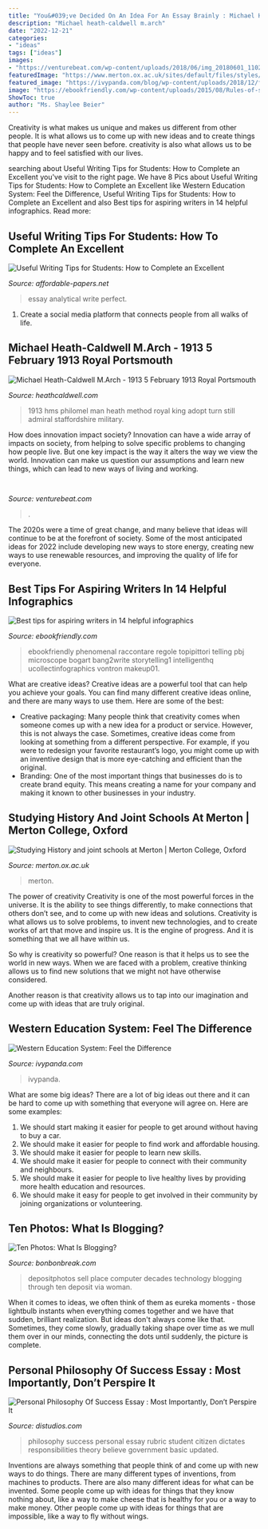 ```yaml
---
title: "You&#039;ve Decided On An Idea For An Essay Brainly : Michael Heath-caldwell M.arch"
description: "Michael heath-caldwell m.arch"
date: "2022-12-21"
categories:
- "ideas"
tags: ["ideas"]
images:
- "https://venturebeat.com/wp-content/uploads/2018/06/img_20180601_110244.jpg?w=800"
featuredImage: "https://www.merton.ox.ac.uk/sites/default/files/styles/merton_square/public/2020-03/James-Morrison_0.jpg?itok=IRgUMSxq"
featured_image: "https://ivypanda.com/blog/wp-content/uploads/2018/12/funny-happy-excited-young-pretty-woman-sitting-table-black-shirt-working-laptop-co-working-office-wearing-glasses-1408x744.jpg"
image: "https://ebookfriendly.com/wp-content/uploads/2015/08/Rules-of-successful-storytelling-infographic.jpeg"
ShowToc: true
author: "Ms. Shaylee Beier"
---
```



Creativity is what makes us unique and makes us different from other people. It is what allows us to come up with new ideas and to create things that people have never seen before. creativity is also what allows us to be happy and to feel satisfied with our lives.

	

		
searching about Useful Writing Tips for Students: How to Complete an Excellent you've visit to the right page. We have 8 Pics about Useful Writing Tips for Students: How to Complete an Excellent like Western Education System: Feel the Difference, Useful Writing Tips for Students: How to Complete an Excellent and also Best tips for aspiring writers in 14 helpful infographics. Read more:
		
    
## Useful Writing Tips For Students: How To Complete An Excellent

<img loading=lazy src="https://www.affordable-papers.net/wp-content/uploads/2018/05/Complete-an-Excellent-Analytical-Essay-1000x340.jpg" onerror="this.onerror=null;this.src='https://tse1.mm.bing.net/th?id=OIP.E-06pinMo15lfQxIJz0OIQHaCh&amp;pid=15.1';" alt="Useful Writing Tips for Students: How to Complete an Excellent">

_Source: affordable-papers.net_

>essay analytical write perfect. 

	

1. Create a social media platform that connects people from all walks of life. 

    
## Michael Heath-Caldwell M.Arch - 1913 5 February 1913 Royal Portsmouth

<img loading=lazy src="http://www.heathcaldwell.com/yahoo_site_admin/assets/images/1913_HMS_Philomel.10032021_std.JPG" onerror="this.onerror=null;this.src='https://tse3.mm.bing.net/th?id=OIP.MWjPeelmjzQOdtN6NsA9tAHaEI&amp;pid=15.1';" alt="Michael Heath-Caldwell M.Arch - 1913 5 February 1913 Royal Portsmouth">

_Source: heathcaldwell.com_

>1913 hms philomel man heath method royal king adopt turn still admiral staffordshire military. 

	

How does innovation impact society?
Innovation can have a wide array of impacts on society, from helping to solve specific problems to changing how people live. But one key impact is the way it alters the way we view the world. Innovation can make us question our assumptions and learn new things, which can lead to new ways of living and working.

    
## 

<img loading=lazy src="https://venturebeat.com/wp-content/uploads/2018/06/img_20180601_110244.jpg?w=800" onerror="this.onerror=null;this.src='https://tse2.mm.bing.net/th?id=OIP.4MlYvDfWgcAe59mNlBMhVwHaFj&amp;pid=15.1';" alt="">

_Source: venturebeat.com_

>. 

	

The 2020s were a time of great change, and many believe that ideas will continue to be at the forefront of society. Some of the most anticipated ideas for 2022 include developing new ways to store energy, creating new ways to use renewable resources, and improving the quality of life for everyone.

    
## Best Tips For Aspiring Writers In 14 Helpful Infographics

<img loading=lazy src="https://ebookfriendly.com/wp-content/uploads/2015/08/Rules-of-successful-storytelling-infographic.jpeg" onerror="this.onerror=null;this.src='https://tse2.mm.bing.net/th?id=OIP.smMHUw6vsH1XamLgKnkNIAHac5&amp;pid=15.1';" alt="Best tips for aspiring writers in 14 helpful infographics">

_Source: ebookfriendly.com_

>ebookfriendly phenomenal raccontare regole topipittori telling pbj microscope bogart bang2write storytelling1 intelligenthq ucollectinfographics vontron makeup01. 

	

What are creative ideas?
Creative ideas are a powerful tool that can help you achieve your goals. You can find many different creative ideas online, and there are many ways to use them. Here are some of the best:  
- Creative packaging: Many people think that creativity comes when someone comes up with a new idea for a product or service. However, this is not always the case. Sometimes, creative ideas come from looking at something from a different perspective. For example, if you were to redesign your favorite restaurant’s logo, you might come up with an inventive design that is more eye-catching and efficient than the original. 
- Branding: One of the most important things that businesses do is to create brand equity. This means creating a name for your company and making it known to other businesses in your industry.

    
## Studying History And Joint Schools At Merton | Merton College, Oxford

<img loading=lazy src="https://www.merton.ox.ac.uk/sites/default/files/styles/merton_square/public/2020-03/James-Morrison_0.jpg?itok=IRgUMSxq" onerror="this.onerror=null;this.src='https://tse1.mm.bing.net/th?id=OIP.8n3CTRvtwgbcOQEIy1L-hQAAAA&amp;pid=15.1';" alt="Studying History and joint schools at Merton | Merton College, Oxford">

_Source: merton.ox.ac.uk_

>merton. 

	

The power of creativity
Creativity is one of the most powerful forces in the universe. It is the ability to see things differently, to make connections that others don’t see, and to come up with new ideas and solutions.
Creativity is what allows us to solve problems, to invent new technologies, and to create works of art that move and inspire us. It is the engine of progress. And it is something that we all have within us.

So why is creativity so powerful? One reason is that it helps us to see the world in new ways. When we are faced with a problem, creative thinking allows us to find new solutions that we might not have otherwise considered.

Another reason is that creativity allows us to tap into our imagination and come up with ideas that are truly original.

    
## Western Education System: Feel The Difference

<img loading=lazy src="https://ivypanda.com/blog/wp-content/uploads/2018/12/funny-happy-excited-young-pretty-woman-sitting-table-black-shirt-working-laptop-co-working-office-wearing-glasses-1408x744.jpg" onerror="this.onerror=null;this.src='https://tse2.mm.bing.net/th?id=OIP.ttCMWHzW9HDsKydkWVEmQAHaD6&amp;pid=15.1';" alt="Western Education System: Feel the Difference">

_Source: ivypanda.com_

>ivypanda. 

	

What are some big ideas?
There are a lot of big ideas out there and it can be hard to come up with something that everyone will agree on. Here are some examples:
1. We should start making it easier for people to get around without having to buy a car.
2. We should make it easier for people to find work and affordable housing.
3. We should make it easier for people to learn new skills.
4. We should make it easier for people to connect with their community and neighbours.
5. We should make it easier for people to live healthy lives by providing more health education and resources.
6. We should make it easy for people to get involved in their community by joining organizations or volunteering.

    
## Ten Photos: What Is Blogging?

<img loading=lazy src="https://www.bonbonbreak.com/wp-content/uploads/2014/11/what-bloggers-look-like-1-600x427.jpg" onerror="this.onerror=null;this.src='https://tse2.mm.bing.net/th?id=OIP.qLZmj8KMYUL1cXlQLXPehwHaFR&amp;pid=15.1';" alt="Ten Photos: What Is Blogging?">

_Source: bonbonbreak.com_

>depositphotos sell place computer decades technology blogging through ten deposit via woman. 

	

When it comes to ideas, we often think of them as eureka moments - those lightbulb instants when everything comes together and we have that sudden, brilliant realization. But ideas don't always come like that. Sometimes, they come slowly, gradually taking shape over time as we mull them over in our minds, connecting the dots until suddenly, the picture is complete.

    
## Personal Philosophy Of Success Essay : Most Importantly, Don’t Perspire It

<img loading=lazy src="https://s2.studylib.net/store/data/015466845_1-20b1e19f4c4c714c20e66696a00fe557-260x520.png" onerror="this.onerror=null;this.src='https://tse2.mm.bing.net/th?id=OIP._RZgT4il3iflHtoh1ybhiQDoEs&amp;pid=15.1';" alt="Personal Philosophy Of Success Essay : Most Importantly, Don’t Perspire It">

_Source: distudios.com_

>philosophy success personal essay rubric student citizen dictates responsibilities theory believe government basic updated. 

	

Inventions are always something that people think of and come up with new ways to do things. There are many different types of inventions, from machines to products. There are also many different ideas for what can be invented. Some people come up with ideas for things that they know nothing about, like a way to make cheese that is healthy for you or a way to make money. Other people come up with ideas for things that are impossible, like a way to fly without wings.

